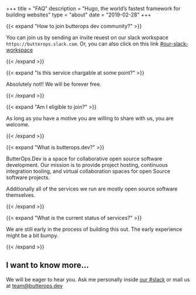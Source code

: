 
+++
title = "FAQ"
description = "Hugo, the world’s fastest framework for building websites"
type = "about"
date = "2019-02-28"
+++

 <!--FAQ  -->
{{< expand "How to join butterops dev community?" >}}

You can join us by sending an invite reuest on our slack workspace `https://butterops.slack.com`.
Or, you can also click on this link [#our-slack-workspace](https://butterops.slack.com)

{{< /expand >}}

 <!--FAQ  -->
{{< expand "Is this service chargable at some point?" >}}

Absolutely not!! We will be forever free.

{{< /expand >}}

 <!--FAQ  -->
{{< expand "Am I eligible to join?" >}}

As long as you have a motive you are willing to share with us, you are welcome.

{{< /expand >}}

 <!--FAQ  -->
{{< expand "What is butterops.dev?" >}}

ButterOps.Dev is a space for collaborative open source software development. Our mission is to provide project hosting, continuous integration tooling, and virtual collaboration spaces for open Source software projects.

Additionally all of the services we run are mostly open source software themselves.

{{< /expand >}}

 <!--FAQ  -->
{{< expand "What is the current status of services?" >}}

We are still early in the process of building this out. The early experience might be a bit bumpy.

{{< /expand >}}

## I want to know more...

We will be eager to hear you. Ask me personally inside [our #slack](https://butterops.slack.com) or mail us at  team@butterops.dev
